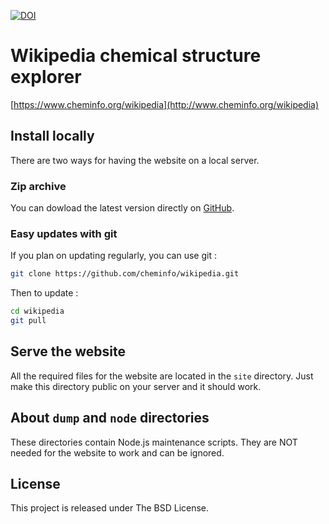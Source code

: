 [![DOI](https://www.zenodo.org/badge/27636133.svg)](https://www.zenodo.org/badge/latestdoi/27636133)



# Wikipedia chemical structure explorer

[https://www.cheminfo.org/wikipedia](http://www.cheminfo.org/wikipedia)


## Install locally

There are two ways for having the website on a local server.

### Zip archive

You can dowload the latest version directly on [GitHub](https://github.com/cheminfo/wikipedia/archive/master.zip).

### Easy updates with git

If you plan on updating regularly, you can use git :
```bash
git clone https://github.com/cheminfo/wikipedia.git
```
Then to update :
```bash
cd wikipedia
git pull
```

## Serve the website

All the required files for the website are located in the `site` directory. Just make this directory public on your server and it should work.  

## About `dump` and `node` directories

These directories contain Node.js maintenance scripts. They are NOT needed for the website to work and can be ignored.

## License

This project is released under The BSD License.
